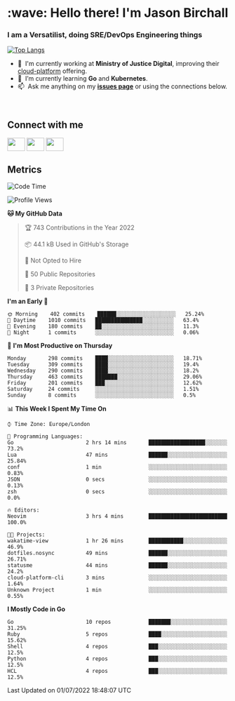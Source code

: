 <h1 align="left" id="jason-title">:wave: Hello there! I'm Jason Birchall</h1>
<h3 align="left">I am a Versatilist, doing SRE/DevOps Engineering things</h3>

[![Top Langs](https://github-readme-stats.vercel.app/api?username=jasonBirchall&show_icons=true&count_private=true&include_all_commits=true&theme=gruvbox)](https://github.com/anuraghazra/github-readme-stats)

- :office: &nbsp;I'm currently working at **Ministry of Justice Digital**, improving their [cloud-platform](https://github.com/ministryofjustice/cloud-platform) offering.
- :seedling: &nbsp;I’m currently learning **Go** and **Kubernetes**.
- :mailbox: &nbsp;Ask me anything on my **[issues page]** or using the connections below.


<br>

<h2>Connect with me</h2>
<p>
<a href="https://twitter.com/jsonBirchall" target="blank"><img align="center" src="https://cdn.jsdelivr.net/npm/simple-icons@3.0.1/icons/twitter.svg" alt="" height="30" width="40" /></a>
<a href="https://keybase.io/json0" target="blank"><img align="center" src="https://cdn.jsdelivr.net/npm/simple-icons@3.0.1/icons/keybase.svg" alt="" height="30" width="40" /></a>
<a href="https://www.reddit.com/user/kakorate" target="blank"><img align="center" src="https://cdn.jsdelivr.net/npm/simple-icons@3.0.1/icons/reddit.svg" alt="" height="30" width="40" /></a>
</p>

<h2>Metrics</h2>

<!--START_SECTION:waka-->
![Code Time](http://img.shields.io/badge/Code%20Time-0%20secs-blue)

![Profile Views](http://img.shields.io/badge/Profile%20Views-7-blue)

**🐱 My GitHub Data** 

> 🏆 743 Contributions in the Year 2022
 > 
> 📦 44.1 kB Used in GitHub's Storage 
 > 
> 🚫 Not Opted to Hire
 > 
> 📜 50 Public Repositories 
 > 
> 🔑 3 Private Repositories  
 > 
**I'm an Early 🐤** 

```text
🌞 Morning    402 commits    ██████░░░░░░░░░░░░░░░░░░░   25.24% 
🌆 Daytime    1010 commits   ███████████████░░░░░░░░░░   63.4% 
🌃 Evening    180 commits    ██░░░░░░░░░░░░░░░░░░░░░░░   11.3% 
🌙 Night      1 commits      ░░░░░░░░░░░░░░░░░░░░░░░░░   0.06%

```
📅 **I'm Most Productive on Thursday** 

```text
Monday       298 commits    ████░░░░░░░░░░░░░░░░░░░░░   18.71% 
Tuesday      309 commits    ████░░░░░░░░░░░░░░░░░░░░░   19.4% 
Wednesday    290 commits    ████░░░░░░░░░░░░░░░░░░░░░   18.2% 
Thursday     463 commits    ███████░░░░░░░░░░░░░░░░░░   29.06% 
Friday       201 commits    ███░░░░░░░░░░░░░░░░░░░░░░   12.62% 
Saturday     24 commits     ░░░░░░░░░░░░░░░░░░░░░░░░░   1.51% 
Sunday       8 commits      ░░░░░░░░░░░░░░░░░░░░░░░░░   0.5%

```


📊 **This Week I Spent My Time On** 

```text
⌚︎ Time Zone: Europe/London

💬 Programming Languages: 
Go                       2 hrs 14 mins       ██████████████████░░░░░░░   73.2% 
Lua                      47 mins             ██████░░░░░░░░░░░░░░░░░░░   25.84% 
conf                     1 min               ░░░░░░░░░░░░░░░░░░░░░░░░░   0.83% 
JSON                     0 secs              ░░░░░░░░░░░░░░░░░░░░░░░░░   0.13% 
zsh                      0 secs              ░░░░░░░░░░░░░░░░░░░░░░░░░   0.0%

🔥 Editors: 
Neovim                   3 hrs 4 mins        █████████████████████████   100.0%

🐱‍💻 Projects: 
wakatime-view            1 hr 26 mins        ███████████░░░░░░░░░░░░░░   46.9% 
dotfiles.nosync          49 mins             ██████░░░░░░░░░░░░░░░░░░░   26.71% 
statusme                 44 mins             ██████░░░░░░░░░░░░░░░░░░░   24.2% 
cloud-platform-cli       3 mins              ░░░░░░░░░░░░░░░░░░░░░░░░░   1.64% 
Unknown Project          1 min               ░░░░░░░░░░░░░░░░░░░░░░░░░   0.55%

```

**I Mostly Code in Go** 

```text
Go                       10 repos            ███████░░░░░░░░░░░░░░░░░░   31.25% 
Ruby                     5 repos             ████░░░░░░░░░░░░░░░░░░░░░   15.62% 
Shell                    4 repos             ███░░░░░░░░░░░░░░░░░░░░░░   12.5% 
Python                   4 repos             ███░░░░░░░░░░░░░░░░░░░░░░   12.5% 
HCL                      4 repos             ███░░░░░░░░░░░░░░░░░░░░░░   12.5%

```



 Last Updated on 01/07/2022 18:48:07 UTC
<!--END_SECTION:waka-->

<!-- links -->

[issues page]: https://github.com/jasonBirchall/jasonBirchall/issues "jasonBirchall/issues"
